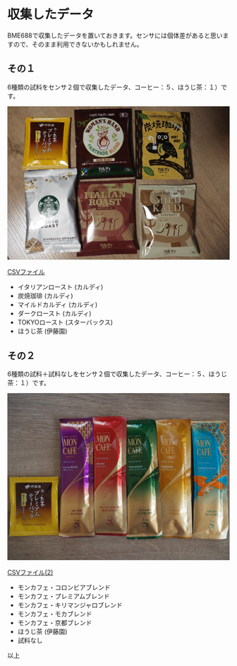 # 収集したデータ

BME688で収集したデータを置いておきます。センサには個体差があると思いますので、そのまま利用できないかもしれません。

## その１

6種類の試料をセンサ２個で収集したデータ、コーヒー：５、ほうじ茶：１）です。

![6種類の試料](https://github.com/MRSa/SamplingBME688Serial/blob/master/sample_data/COFFEE-SMELLS.JPG?raw=true)

[CSVファイル](https://raw.githubusercontent.com/MRSa/SamplingBME688Serial/master/sample_data/coffee-smells.csv)

- イタリアンロースト (カルディ)
- 炭焼珈琲 (カルディ)
- マイルドカルディ (カルディ)
- ダークロースト (カルディ)
- TOKYOロースト (スターバックス)
- ほうじ茶 (伊藤園)

## その２

6種類の試料＋試料なしをセンサ２個で収集したデータ、コーヒー：５、ほうじ茶：１）です。

![6種類の試料(2)](https://github.com/MRSa/SamplingBME688Serial/blob/master/sample_data/moncafe.jpg?raw=true)

[CSVファイル(2)](https://raw.githubusercontent.com/MRSa/SamplingBME688Serial/master/sample_data/moncafe.csv)

- モンカフェ・コロンビアブレンド
- モンカフェ・プレミアムブレンド
- モンカフェ・キリマンジャロブレンド
- モンカフェ・モカブレンド
- モンカフェ・京都ブレンド
- ほうじ茶 (伊藤園)
- 試料なし

以上
